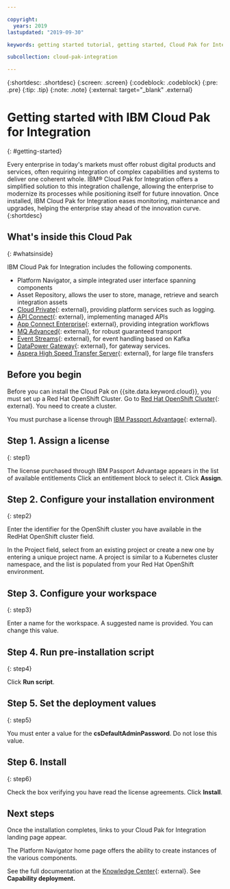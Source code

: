 ```yaml
---

copyright:
  years: 2019
lastupdated: "2019-09-30"

keywords: getting started tutorial, getting started, Cloud Pak for Integration, integration

subcollection: cloud-pak-integration

---
```


{:shortdesc: .shortdesc}
{:screen: .screen}
{:codeblock: .codeblock}
{:pre: .pre}
{:tip: .tip}
{:note: .note}
{:external: target="_blank" .external}


# Getting started with IBM Cloud Pak for Integration
{: #getting-started}

Every enterprise in today's markets must offer robust digital products and services, often requiring integration of complex capabilities and systems to deliver one coherent whole. IBM® Cloud Pak for Integration offers a simplified solution to this integration challenge, allowing the enterprise to modernize its processes while positioning itself for future innovation. Once installed, IBM Cloud Pak for Integration eases monitoring, maintenance and upgrades, helping the enterprise stay ahead of the innovation curve.
{:shortdesc}

## What's inside this Cloud Pak
{: #whatsinside}

IBM Cloud Pak for Integration includes the following components.

  - Platform Navigator, a simple integrated user interface spanning components
  - Asset Repository, allows the user to store, manage, retrieve and search integration assets
  - [Cloud Private](https://www.ibm.com/support/knowledgecenter/en/SSBS6K_3.2.0/kc_welcome_containers.html){: external}, providing platform services such as logging.
  - [API Connect](https://www.ibm.com/support/knowledgecenter/en/SSMNED_2018/mapfiles/getting_started.html){: external}, implementing managed APIs
  - [App Connect Enterprise](https://www.ibm.com/support/knowledgecenter/en/SSTTDS_11.0.0/com.ibm.ace.home.doc/help_home.htm){: external}, providing integration workflows
  - [MQ Advanced](https://www.ibm.com/support/knowledgecenter/en/SSKSWQ){: external}, for robust guaranteed transport
  - [Event Streams](https://www.ibm.com/support/knowledgecenter/en/SSBS6K_/featured_applications/eventstreams.html){: external}, for event handling based on Kafka
  - [DataPower Gateway](https://www.ibm.com/support/knowledgecenter/SS9H2Y_7.7.0/com.ibm.dp.doc/welcome.html){: external}, for gateway services.
  - [Aspera High Speed Transfer Server](https://www.ibm.com/blogs/bluemix/2018/12/enable-hybrid-cloud-data-movement-with-aspera-for-ibm-cloud-private/){: external}, for large file transfers


## Before you begin
Before you can install the Cloud Pak on {{site.data.keyword.cloud}}, you must set up a Red Hat OpenShift Cluster. Go to [Red Hat OpenShift Cluster](https://cloud.ibm.com/kubernetes/catalog/openshiftcluster){: external}.  You need to create a cluster.

You must purchase a license through [IBM Passport Advantage](https://www.ibm.com/software/passportadvantage/index.html){: external}. 


## Step 1. Assign a license
{: step1}

The license purchased through IBM Passport Advantage appears in the list of available entitlements  Click an entitlement block to select it.  Click **Assign**.

## Step 2. Configure your installation environment
{: step2}

Enter the identifier for the OpenShift cluster you have available in the RedHat OpenShift cluster field.

In the Project field, select from an existing project or create a new one by entering a unique project name. A project is similar to a Kubernetes cluster namespace, and the list is populated from your Red Hat OpenShift environment.

## Step 3. Configure your workspace
{: step3}

Enter a name for the workspace.  A suggested name is provided.  You can change this value.

## Step 4. Run pre-installation script
{: step4}

Click **Run script**.

## Step 5. Set the deployment values
{: step5}

You must enter a value for the **csDefaultAdminPassword**.  Do not lose this value.

## Step 6. Install
{: step6}

Check the box verifying you have read the license agreements.  Click **Install**.


## Next steps

Once the installation completes, links to your Cloud Pak for Integration landing page appear.

The Platform Navigator home page offers the ability to create instances of the various components.

See the full documentation at the [Knowledge Center](https://www.ibm.com/support/knowledgecenter/SSGT7J_19.3/welcome.html){: external}.  See **Capability deployment.**

